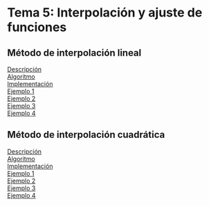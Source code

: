 <h1>Tema 5: Interpolación y ajuste de funciones</h1>

<h2>Método de interpolación lineal</h2>
<a href="InterpolacionLineal/Decripcion.md">Descripción</a></br>
<a href="InterpolacionLineal/Algoritmo.md">Algoritmo</a></br>
<a href="">Implementación</a></br>
<a href="InterpolacionLineal/Ejemplos/Ejemplo01.md">Ejemplo 1</a></br>
<a href="">Ejemplo 2</a></br>
<a href="">Ejemplo 3</a></br>
<a href="">Ejemplo 4</a></br>

<h2>Método de interpolación cuadrática</h2>
<a href="InterpolacionCuadratica/Descripcion.md">Descripción</a></br>
<a href="InterpolacionCuadratica/Algoritmo.md">Algoritmo</a></br>
<a href="">Implementación</a></br>
<a href="">Ejemplo 1</a></br>
<a href="">Ejemplo 2</a></br>
<a href="">Ejemplo 3</a></br>
<a href="">Ejemplo 4</a></br>
